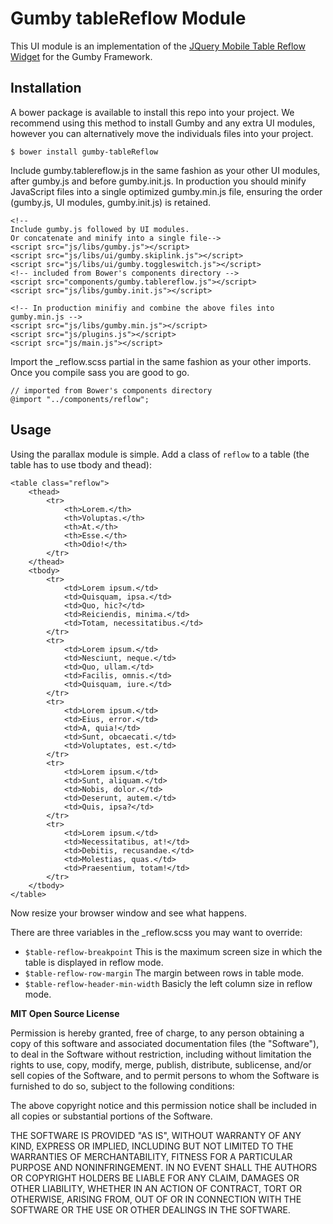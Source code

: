 Gumby tableReflow Module
=================

This UI module is an implementation of the [JQuery Mobile Table Reflow Widget](http://demos.jquerymobile.com/1.4.3/table-reflow/) for the Gumby Framework.

Installation
------------

A bower package is available to install this repo into your project. We recommend using this method to install Gumby and any extra UI modules, however you can alternatively move the individuals files into your project.

	$ bower install gumby-tableReflow

Include gumby.tablereflow.js in the same fashion as your other UI modules, after gumby.js and before gumby.init.js. In production you should minify JavaScript files into a single optimized gumby.min.js file, ensuring the order (gumby.js, UI modules, gumby.init.js) is retained. 

	<!--
	Include gumby.js followed by UI modules.
	Or concatenate and minify into a single file-->
	<script src="js/libs/gumby.js"></script>
	<script src="js/libs/ui/gumby.skiplink.js"></script>
	<script src="js/libs/ui/gumby.toggleswitch.js"></script>
	<!-- included from Bower's components directory -->
	<script src="components/gumby.tablereflow.js"></script>
	<script src="js/libs/gumby.init.js"></script>
	
	<!-- In production minifiy and combine the above files into gumby.min.js -->
	<script src="js/libs/gumby.min.js"></script>
	<script src="js/plugins.js"></script>
	<script src="js/main.js"></script>
	
Import the _reflow.scss partial in the same fashion as your other imports. Once you compile sass you are good to go.

	// imported from Bower's components directory
	@import "../components/reflow";


Usage
-----

Using the parallax module is simple. Add a class of `reflow` to a table (the table has to use tbody and thead):

	<table class="reflow">
		<thead>
			<tr>
				<th>Lorem.</th>
				<th>Voluptas.</th>
				<th>At.</th>
				<th>Esse.</th>
				<th>Odio!</th>
			</tr>
		</thead>
		<tbody>
			<tr>
				<td>Lorem ipsum.</td>
				<td>Quisquam, ipsa.</td>
				<td>Quo, hic?</td>
				<td>Reiciendis, minima.</td>
				<td>Totam, necessitatibus.</td>
			</tr>
			<tr>
				<td>Lorem ipsum.</td>
				<td>Nesciunt, neque.</td>
				<td>Quo, ullam.</td>
				<td>Facilis, omnis.</td>
				<td>Quisquam, iure.</td>
			</tr>
			<tr>
				<td>Lorem ipsum.</td>
				<td>Eius, error.</td>
				<td>A, quia!</td>
				<td>Sunt, obcaecati.</td>
				<td>Voluptates, est.</td>
			</tr>
			<tr>
				<td>Lorem ipsum.</td>
				<td>Sunt, aliquam.</td>
				<td>Nobis, dolor.</td>
				<td>Deserunt, autem.</td>
				<td>Quis, ipsa?</td>
			</tr>
			<tr>
				<td>Lorem ipsum.</td>
				<td>Necessitatibus, at!</td>
				<td>Debitis, recusandae.</td>
				<td>Molestias, quas.</td>
				<td>Praesentium, totam!</td>
			</tr>
		</tbody>
	</table>

Now resize your browser window and see what happens.

There are three variables in the _reflow.scss you may want to override:
* `$table-reflow-breakpoint` This is the maximum screen size in which the table is displayed in reflow mode.
* `$table-reflow-row-margin` The margin between rows in table mode.
* `$table-reflow-header-min-width` Basicly the left column size in reflow mode.


**MIT Open Source License**

Permission is hereby granted, free of charge, to any person obtaining a copy of this software and associated
documentation files (the "Software"), to deal in the Software without restriction, including without limitation the
rights to use, copy, modify, merge, publish, distribute, sublicense, and/or sell copies of the Software, and to permit
persons to whom the Software is furnished to do so, subject to the following conditions:

The above copyright notice and this permission notice shall be included in all copies or substantial portions of the
Software.

THE SOFTWARE IS PROVIDED "AS IS", WITHOUT WARRANTY OF ANY KIND, EXPRESS OR IMPLIED, INCLUDING BUT NOT LIMITED TO THE
WARRANTIES OF MERCHANTABILITY, FITNESS FOR A PARTICULAR PURPOSE AND NONINFRINGEMENT. IN NO EVENT SHALL THE AUTHORS OR
COPYRIGHT HOLDERS BE LIABLE FOR ANY CLAIM, DAMAGES OR OTHER LIABILITY, WHETHER IN AN ACTION OF CONTRACT, TORT OR
OTHERWISE, ARISING FROM, OUT OF OR IN CONNECTION WITH THE SOFTWARE OR THE USE OR OTHER DEALINGS IN THE SOFTWARE.

	
	

